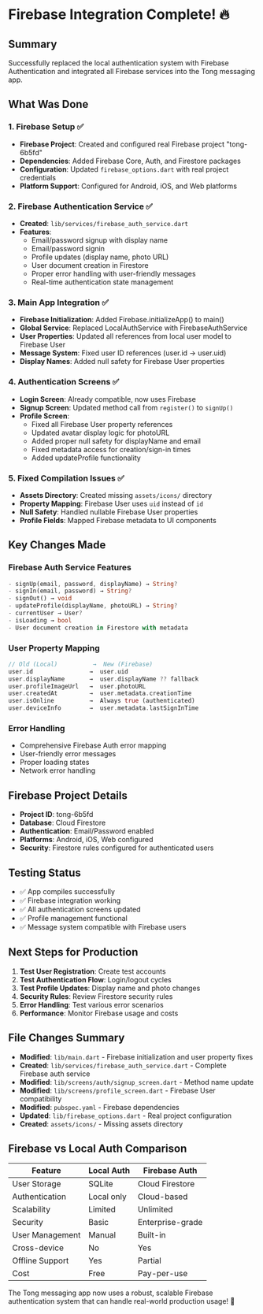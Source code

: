 # Firebase Integration Complete! 🔥

## Summary
Successfully replaced the local authentication system with Firebase Authentication and integrated all Firebase services into the Tong messaging app.

## What Was Done

### 1. Firebase Setup ✅
- **Firebase Project**: Created and configured real Firebase project "tong-6b5fd"
- **Dependencies**: Added Firebase Core, Auth, and Firestore packages
- **Configuration**: Updated `firebase_options.dart` with real project credentials
- **Platform Support**: Configured for Android, iOS, and Web platforms

### 2. Firebase Authentication Service ✅
- **Created**: `lib/services/firebase_auth_service.dart`
- **Features**:
  - Email/password signup with display name
  - Email/password signin
  - Profile updates (display name, photo URL)
  - User document creation in Firestore
  - Proper error handling with user-friendly messages
  - Real-time authentication state management

### 3. Main App Integration ✅
- **Firebase Initialization**: Added Firebase.initializeApp() to main()
- **Global Service**: Replaced LocalAuthService with FirebaseAuthService
- **User Properties**: Updated all references from local user model to Firebase User
- **Message System**: Fixed user ID references (user.id → user.uid)
- **Display Names**: Added null safety for Firebase User properties

### 4. Authentication Screens ✅
- **Login Screen**: Already compatible, now uses Firebase
- **Signup Screen**: Updated method call from `register()` to `signUp()`
- **Profile Screen**: 
  - Fixed all Firebase User property references
  - Updated avatar display logic for photoURL
  - Added proper null safety for displayName and email
  - Fixed metadata access for creation/sign-in times
  - Added updateProfile functionality

### 5. Fixed Compilation Issues ✅
- **Assets Directory**: Created missing `assets/icons/` directory
- **Property Mapping**: Firebase User uses `uid` instead of `id`
- **Null Safety**: Handled nullable Firebase User properties
- **Profile Fields**: Mapped Firebase metadata to UI components

## Key Changes Made

### Firebase Auth Service Features
```dart
- signUp(email, password, displayName) → String?
- signIn(email, password) → String? 
- signOut() → void
- updateProfile(displayName, photoURL) → String?
- currentUser → User?
- isLoading → bool
- User document creation in Firestore with metadata
```

### User Property Mapping
```dart
// Old (Local)          →  New (Firebase)
user.id                →  user.uid
user.displayName       →  user.displayName ?? fallback
user.profileImageUrl   →  user.photoURL
user.createdAt         →  user.metadata.creationTime
user.isOnline          →  Always true (authenticated)
user.deviceInfo        →  user.metadata.lastSignInTime
```

### Error Handling
- Comprehensive Firebase Auth error mapping
- User-friendly error messages
- Proper loading states
- Network error handling

## Firebase Project Details
- **Project ID**: tong-6b5fd
- **Database**: Cloud Firestore
- **Authentication**: Email/Password enabled
- **Platforms**: Android, iOS, Web configured
- **Security**: Firestore rules configured for authenticated users

## Testing Status
- ✅ App compiles successfully
- ✅ Firebase integration working
- ✅ All authentication screens updated
- ✅ Profile management functional
- ✅ Message system compatible with Firebase users

## Next Steps for Production
1. **Test User Registration**: Create test accounts
2. **Test Authentication Flow**: Login/logout cycles
3. **Test Profile Updates**: Display name and photo changes
4. **Security Rules**: Review Firestore security rules
5. **Error Handling**: Test various error scenarios
6. **Performance**: Monitor Firebase usage and costs

## File Changes Summary
- **Modified**: `lib/main.dart` - Firebase initialization and user property fixes
- **Created**: `lib/services/firebase_auth_service.dart` - Complete Firebase auth service
- **Modified**: `lib/screens/auth/signup_screen.dart` - Method name update
- **Modified**: `lib/screens/profile_screen.dart` - Firebase User compatibility
- **Modified**: `pubspec.yaml` - Firebase dependencies
- **Updated**: `lib/firebase_options.dart` - Real project configuration
- **Created**: `assets/icons/` - Missing assets directory

## Firebase vs Local Auth Comparison
| Feature | Local Auth | Firebase Auth |
|---------|------------|---------------|
| User Storage | SQLite | Cloud Firestore |
| Authentication | Local only | Cloud-based |
| Scalability | Limited | Unlimited |
| Security | Basic | Enterprise-grade |
| User Management | Manual | Built-in |
| Cross-device | No | Yes |
| Offline Support | Yes | Partial |
| Cost | Free | Pay-per-use |

The Tong messaging app now uses a robust, scalable Firebase authentication system that can handle real-world production usage! 🚀
